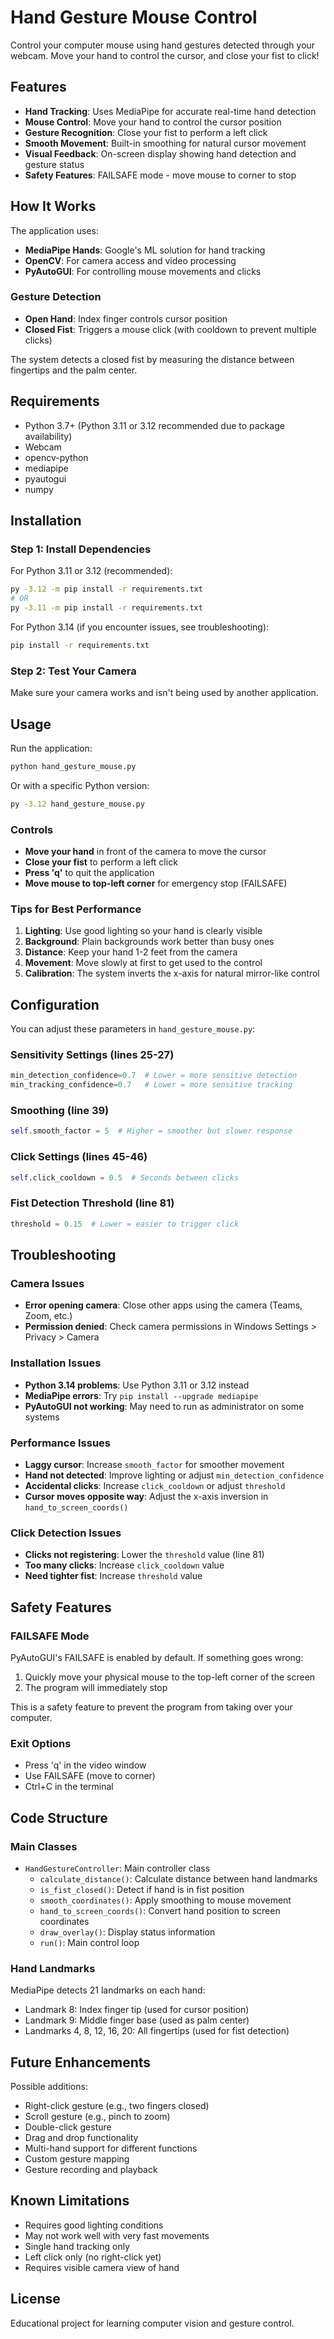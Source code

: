# Hand Gesture Mouse Control

Control your computer mouse using hand gestures detected through your webcam. Move your hand to control the cursor, and close your fist to click!

## Features

- **Hand Tracking**: Uses MediaPipe for accurate real-time hand detection
- **Mouse Control**: Move your hand to control the cursor position
- **Gesture Recognition**: Close your fist to perform a left click
- **Smooth Movement**: Built-in smoothing for natural cursor movement
- **Visual Feedback**: On-screen display showing hand detection and gesture status
- **Safety Features**: FAILSAFE mode - move mouse to corner to stop

## How It Works

The application uses:
- **MediaPipe Hands**: Google's ML solution for hand tracking
- **OpenCV**: For camera access and video processing
- **PyAutoGUI**: For controlling mouse movements and clicks

### Gesture Detection

- **Open Hand**: Index finger controls cursor position
- **Closed Fist**: Triggers a mouse click (with cooldown to prevent multiple clicks)

The system detects a closed fist by measuring the distance between fingertips and the palm center.

## Requirements

- Python 3.7+ (Python 3.11 or 3.12 recommended due to package availability)
- Webcam
- opencv-python
- mediapipe
- pyautogui
- numpy

## Installation

### Step 1: Install Dependencies

For Python 3.11 or 3.12 (recommended):
```bash
py -3.12 -m pip install -r requirements.txt
# OR
py -3.11 -m pip install -r requirements.txt
```

For Python 3.14 (if you encounter issues, see troubleshooting):
```bash
pip install -r requirements.txt
```

### Step 2: Test Your Camera

Make sure your camera works and isn't being used by another application.

## Usage

Run the application:

```bash
python hand_gesture_mouse.py
```

Or with a specific Python version:
```bash
py -3.12 hand_gesture_mouse.py
```

### Controls

- **Move your hand** in front of the camera to move the cursor
- **Close your fist** to perform a left click
- **Press 'q'** to quit the application
- **Move mouse to top-left corner** for emergency stop (FAILSAFE)

### Tips for Best Performance

1. **Lighting**: Use good lighting so your hand is clearly visible
2. **Background**: Plain backgrounds work better than busy ones
3. **Distance**: Keep your hand 1-2 feet from the camera
4. **Movement**: Move slowly at first to get used to the control
5. **Calibration**: The system inverts the x-axis for natural mirror-like control

## Configuration

You can adjust these parameters in `hand_gesture_mouse.py`:

### Sensitivity Settings (lines 25-27)
```python
min_detection_confidence=0.7  # Lower = more sensitive detection
min_tracking_confidence=0.7   # Lower = more sensitive tracking
```

### Smoothing (line 39)
```python
self.smooth_factor = 5  # Higher = smoother but slower response
```

### Click Settings (lines 45-46)
```python
self.click_cooldown = 0.5  # Seconds between clicks
```

### Fist Detection Threshold (line 81)
```python
threshold = 0.15  # Lower = easier to trigger click
```

## Troubleshooting

### Camera Issues
- **Error opening camera**: Close other apps using the camera (Teams, Zoom, etc.)
- **Permission denied**: Check camera permissions in Windows Settings > Privacy > Camera

### Installation Issues
- **Python 3.14 problems**: Use Python 3.11 or 3.12 instead
- **MediaPipe errors**: Try `pip install --upgrade mediapipe`
- **PyAutoGUI not working**: May need to run as administrator on some systems

### Performance Issues
- **Laggy cursor**: Increase `smooth_factor` for smoother movement
- **Hand not detected**: Improve lighting or adjust `min_detection_confidence`
- **Accidental clicks**: Increase `click_cooldown` or adjust `threshold`
- **Cursor moves opposite way**: Adjust the x-axis inversion in `hand_to_screen_coords()`

### Click Detection Issues
- **Clicks not registering**: Lower the `threshold` value (line 81)
- **Too many clicks**: Increase `click_cooldown` value
- **Need tighter fist**: Increase `threshold` value

## Safety Features

### FAILSAFE Mode
PyAutoGUI's FAILSAFE is enabled by default. If something goes wrong:
1. Quickly move your physical mouse to the top-left corner of the screen
2. The program will immediately stop

This is a safety feature to prevent the program from taking over your computer.

### Exit Options
- Press 'q' in the video window
- Use FAILSAFE (move to corner)
- Ctrl+C in the terminal

## Code Structure

### Main Classes
- `HandGestureController`: Main controller class
  - `calculate_distance()`: Calculate distance between hand landmarks
  - `is_fist_closed()`: Detect if hand is in fist position
  - `smooth_coordinates()`: Apply smoothing to mouse movement
  - `hand_to_screen_coords()`: Convert hand position to screen coordinates
  - `draw_overlay()`: Display status information
  - `run()`: Main control loop

### Hand Landmarks
MediaPipe detects 21 landmarks on each hand:
- Landmark 8: Index finger tip (used for cursor position)
- Landmark 9: Middle finger base (used as palm center)
- Landmarks 4, 8, 12, 16, 20: All fingertips (used for fist detection)

## Future Enhancements

Possible additions:
- Right-click gesture (e.g., two fingers closed)
- Scroll gesture (e.g., pinch to zoom)
- Double-click gesture
- Drag and drop functionality
- Multi-hand support for different functions
- Custom gesture mapping
- Gesture recording and playback

## Known Limitations

- Requires good lighting conditions
- May not work well with very fast movements
- Single hand tracking only
- Left click only (no right-click yet)
- Requires visible camera view of hand

## License

Educational project for learning computer vision and gesture control.
